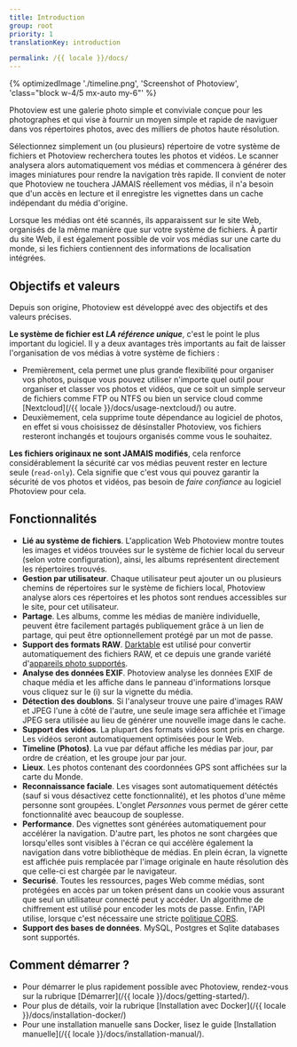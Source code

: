 ```yaml
---
title: Introduction
group: root
priority: 1
translationKey: introduction

permalink: /{{ locale }}/docs/
---
```


{% optimizedImage './timeline.png', 'Screenshot of Photoview', 'class="block w-4/5 mx-auto my-6"' %}


Photoview est une galerie photo simple et conviviale conçue pour les photographes
et qui vise à fournir un moyen simple et rapide de naviguer dans vos répertoires photos, avec des milliers de photos haute résolution.

Sélectionnez simplement un (ou plusieurs) répertoire de votre système de fichiers et Photoview recherchera toutes les photos et vidéos.
Le scanner analysera alors automatiquement vos médias et commencera à générer des images miniatures pour rendre la navigation très rapide.
Il convient de noter que Photoview ne touchera JAMAIS réellement vos médias, il n'a besoin que d'un accès en lecture et il enregistre les vignettes dans un cache indépendant du média d'origine.

Lorsque les médias ont été scannés, ils apparaissent sur le site Web, organisés de la même manière que sur votre système de fichiers.
À partir du site Web, il est également possible de voir vos médias sur une carte du monde, si les fichiers contiennent des informations de localisation intégrées.

## Objectifs et valeurs

Depuis son origine, Photoview est développé avec des objectifs et des valeurs précises.

**Le système de fichier est _LA référence unique_**,
c'est le point le plus important du logiciel.
Il y a deux avantages très importants au fait de laisser l'organisation de vos médias à votre système de fichiers :
- Premièrement, cela permet une plus grande flexibilité pour organiser vos photos, puisque vous pouvez utiliser n'importe quel outil pour organiser et classer vos photos et vidéos, que ce soit un simple serveur de fichiers comme FTP ou NTFS ou bien un service cloud comme [Nextcloud](/{{ locale }}/docs/usage-nextcloud/) ou autre.
- Deuxièmement, cela supprime toute dépendance au logiciel de photos, en effet si vous choisissez de désinstaller Photoview, vos fichiers resteront inchangés et toujours organisés comme vous le souhaitez.

**Les fichiers originaux ne sont JAMAIS modifiés**,
cela renforce considérablement la sécurité car vos médias peuvent rester en lecture seule (`read-only`). Cela signifie que c'est vous qui pouvez garantir la sécurité de vos photos et vidéos, pas besoin de _faire confiance_ au logiciel Photoview pour cela.

## Fonctionnalités

- **Lié au système de fichiers**. L'application Web Photoview montre toutes les images et vidéos trouvées sur le système de fichier local du serveur (selon votre configuration), ainsi, les albums représentent directement les répertoires trouvés.
- **Gestion par utilisateur**. Chaque utilisateur peut ajouter un ou plusieurs chemins de répertoires sur le système de fichiers local, Photoview analyse alors ces répertoires et les photos sont rendues accessibles sur le site, pour cet utilisateur.
- **Partage**. Les albums, comme les médias de manière individuelle, peuvent être facilement partagés publiquement grâce à un lien de partage, qui peut être optionnellement protégé par un mot de passe.
- **Support des formats RAW**. [Darktable](https://www.darktable.org/) est utilisé pour convertir automatiquement des fichiers RAW, et ce depuis une grande variété d'[appareils photo supportés](https://www.darktable.org/resources/camera-support/).
- **Analyse des données EXIF**. Photoview analyse les données EXIF de chaque média et les affiche dans le panneau d'informations lorsque vous cliquez sur le (i) sur la vignette du média.
- **Détection des doublons**. Si l'analyseur trouve une paire d'images RAW et JPEG l'une à côté de l'autre, une seule image sera affichée et l'image JPEG sera utilisée au lieu de générer une nouvelle image dans le cache.
- **Support des vidéos**. La plupart des formats vidéos sont pris en charge. Les vidéos seront automatiquement optimisées pour le Web.
- **Timeline (Photos)**. La vue par défaut affiche les médias par jour, par ordre de création, et les groupe jour par jour.
- **Lieux**. Les photos contenant des coordonnées GPS sont affichées sur la carte du Monde.
- **Reconnaissance faciale**. Les visages sont automatiquement détéctés (sauf si vous désactivez cette fonctionnalité), et les photos d'une même personne sont groupées.
L'onglet _Personnes_ vous permet de gérer cette fonctionnalité avec beaucoup de souplesse.
- **Performance**. Des vignettes sont générées automatiquement pour accélérer la navigation. D'autre part, les photos ne sont chargées que lorsqu'elles sont visibles à l'écran ce qui accélère également la navigation dans votre bibliothèque de médias. En plein écran, la vignette est affichée puis remplacée par l'image originale en haute résolution dès que celle-ci est chargée par le navigateur.
- **Securisé**. Toutes les ressources, pages Web comme médias, sont protégées en accès par un token présent dans un cookie vous assurant que seul un utilisateur connecté peut y accéder. Un algorithme de chiffrement est utilisé pour encoder les mots de passe. Enfin, l'API utilise, lorsque c'est nécessaire une stricte [politique CORS](https://developer.mozilla.org/fr/docs/Web/HTTP/CORS).
- **Support des bases de données**. MySQL, Postgres et Sqlite databases sont supportés.

## Comment démarrer ?

- Pour démarrer le plus rapidement possible avec Photoview, rendez-vous sur la rubrique [Démarrer](/{{ locale }}/docs/getting-started/).
- Pour plus de détails, voir la rubrique [Installation avec Docker](/{{ locale }}/docs/installation-docker/)
- Pour une installation manuelle sans Docker, lisez le guide [Installation manuelle](/{{ locale }}/docs/installation-manual/).
